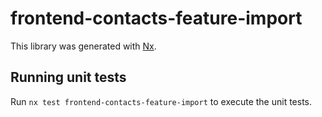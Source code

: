 # frontend-contacts-feature-import

This library was generated with [Nx](https://nx.dev).

## Running unit tests

Run `nx test frontend-contacts-feature-import` to execute the unit tests.
